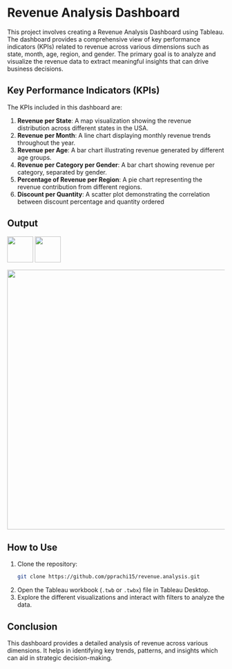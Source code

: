 # Revenue Analysis Dashboard

This project involves creating a Revenue Analysis Dashboard using Tableau. The dashboard provides a comprehensive view of key performance indicators (KPIs) related to revenue across various dimensions such as state, month, age, region, and gender. The primary goal is to analyze and visualize the revenue data to extract meaningful insights that can drive business decisions.

## Key Performance Indicators (KPIs)

The KPIs included in this dashboard are:

1. **Revenue per State**: A map visualization showing the revenue distribution across different states in the USA.
2. **Revenue per Month**: A line chart displaying monthly revenue trends throughout the year.
3. **Revenue per Age**: A bar chart illustrating revenue generated by different age groups.
4. **Revenue per Category per Gender**: A bar chart showing revenue per category, separated by gender.
5. **Percentage of Revenue per Region**: A pie chart representing the revenue contribution from different regions.
6. **Discount per Quantity**: A scatter plot demonstrating the correlation between discount percentage and quantity ordered

## Output
<img src="https://github.com/pprachi15/introduction/assets/116032314/62f457ca-c230-4507-b841-057a6d65099c" width="60" height="60" />     <!-- Tableau  -->
<img src="https://github.com/pprachi15/introduction/assets/116032314/0c174aef-f793-4a52-8b80-ceb431cf0cfa" width="60" height="60" />      <!-- SQL -->


<img src="https://github.com/user-attachments/assets/27237df0-0496-4153-92b5-6ec438dfe93e" width="800" height="600" />      <!-- Python -->


## How to Use

1. Clone the repository:
    ```bash
    git clone https://github.com/pprachi15/revenue.analysis.git
    ```
2. Open the Tableau workbook (`.twb` or `.twbx`) file in Tableau Desktop.
3. Explore the different visualizations and interact with filters to analyze the data.

## Conclusion

This dashboard provides a detailed analysis of revenue across various dimensions. It helps in identifying key trends, patterns, and insights which can aid in strategic decision-making.
